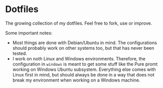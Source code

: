 # Dotfiles

The growing collection of my dotfiles. Feel free to fork, use or improve.

Some important notes:
 
 - Most things are done with Debian/Ubuntu in mind. The configurations should probably work on other systems too, but that has never been tested.
 - I work on noth Linux and Windows environments. Therefore, the configuration in `windows` is meant to get some stuff like the Pure promt working on Windows Ubuntu subsystem. Everything else comes with Linux first in mind, but should always be done in a way that does not break my environment when working on a Windows machine.
